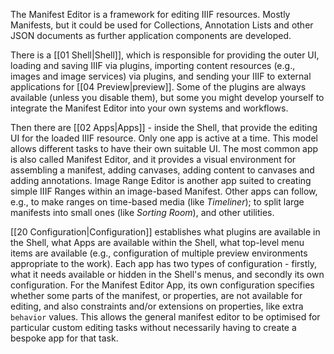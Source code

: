 The Manifest Editor is a framework for editing IIIF resources. Mostly Manifests, but it could be used for Collections, Annotation Lists and other JSON documents as further application components are developed.

There is a [[01 Shell|Shell]], which is responsible for providing the outer UI, loading and saving IIIF via plugins, importing content resources (e.g., images and image services) via plugins, and sending your IIIF to external applications for [[04 Preview|preview]]. Some of the plugins are always available (unless you disable them), but some you might develop yourself to integrate the Manifest Editor into your own systems and workflows. 

Then there are [[02 Apps|Apps]] - inside the Shell, that provide the editing UI for the loaded IIIF resource. Only one app is active at a time. This model allows different tasks to have their own suitable UI. The most common app is also called Manifest Editor, and it provides a visual environment for assembling a manifest, adding canvases, adding content to canvases and adding annotations. Image Range Editor is another app suited to creating simple IIIF Ranges within an image-based Manifest. Other apps can follow, e.g., to make ranges on time-based media (like _Timeliner_); to split large manifests into small ones (like _Sorting Room_), and other utilities.

[[20 Configuration|Configuration]] establishes what plugins are available in the Shell, what Apps are available within the Shell, what top-level menu items are available (e.g., configuration of multiple preview environments appropriate to the work). Each app has two types of configuration - firstly, what it needs available or hidden in the Shell's menus, and secondly its own configuration. For the Manifest Editor App, its own configuration specifies whether some parts of the manifest, or properties, are not available for editing, and also constraints and/or extensions on properties, like extra `behavior` values. This allows the general manifest editor to be optimised for particular custom editing tasks without necessarily having to create a bespoke app for that task.

